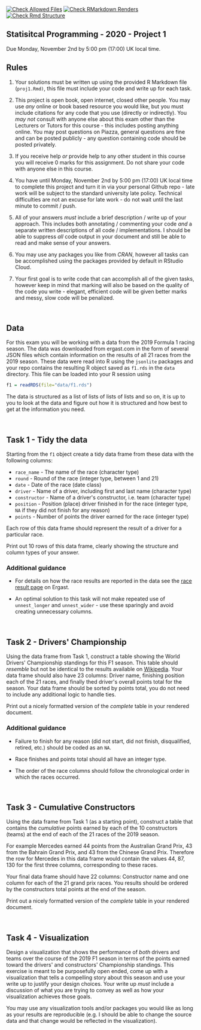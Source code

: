 [![Check Allowed Files](https://github.com/statprog-s1-2020/proj1_megrichards/workflows/Check%20Allowed%20Files/badge.svg)](https://github.com/statprog-s1-2020/proj1_megrichards/actions?query=workflow:%22Check%20Allowed%20Files%22) [![Check RMarkdown Renders](https://github.com/statprog-s1-2020/proj1_megrichards/workflows/Check%20RMarkdown%20Renders/badge.svg)](https://github.com/statprog-s1-2020/proj1_megrichards/actions?query=workflow:%22Check%20RMarkdown%20Renders%22) [![Check Rmd Structure](https://github.com/statprog-s1-2020/proj1_megrichards/workflows/Check%20Rmd%20Structure/badge.svg)](https://github.com/statprog-s1-2020/proj1_megrichards/actions?query=workflow:%22Check%20Rmd%20Structure%22)


Statisitcal Programming - 2020 - Project 1
-----------

Due Monday, November 2nd by 5:00 pm (17:00) UK local time.

## Rules

1. Your solutions must be written up using the provided R Markdown file (`proj1.Rmd)`, this file must include your code and write up for each task.

2. This project is open book, open internet, closed other people. You may use *any* online or book based resource you would like, but you must include citations for any code that you use (directly or indirectly). You *may not* consult with anyone else about this exam other than the Lecturers or Tutors for this course - this includes posting anything online. You may post questions on Piazza, general questions are fine and can be posted publicly - any question containing code should be posted privately.

3. If you receive help *or* provide help to any other student in this course you will receive 0 marks for this assignment. Do not share your code with anyone else in this course.

4. You have until Monday, November 2nd by 5:00 pm (17:00) UK local time to complete this project and turn it in via your personal Github repo - late work will be subject to the standard university late policy. Technical difficulties are not an excuse for late work - do not wait until the last minute to commit / push.

5. All of your answers *must* include a brief description / write up of your approach. This includes both annotating / commenting your code *and* a separate written descriptions of all code / implementations. I should be able to suppress *all* code output in your document and still be able to read and make sense of your answers.

6. You may use any packages you like from *CRAN*, however all tasks can be accomplished using the packages provided by default in RStudio Cloud.

7. Your first goal is to write code that can accomplish all of the given tasks,  however keep in mind that marking will also be based on the quality of the code you write - elegant, efficient code will be given better marks and messy, slow code will be penalized.

<br />

## Data

For this exam you will be working with a data from the 2019 Formula 1 racing season. The data was downloaded from ergast.com in the form of several JSON files which contain information on the results of all 21 races from the 2019 season. These data were read into R using the `jsonlite` packages and your repo contains the resulting R object saved as `f1.rds` in the `data` directory. This file can be loaded into your R session using
```r
f1 = readRDS(file="data/f1.rds")
```

The data is structured as a list of lists of lists of lists and so on, it is up to you to look at the data and figure out how it is structured and how best to get at the information you need.

<br />

## Task 1 - Tidy the data

Starting from the `f1` object create a tidy data frame from these data with the following columns:

* `race_name` - The name of the race (character type)
* `round` - Round of the race (integer type, between 1 and 21)
* `date` - Date of the race (date class)
* `driver` - Name of a driver, including first and last name (character type)
* `constructor` - Name of a driver's constructor, i.e. team (character type)
* `position` - Position (place) driver finished in for the race (integer type, `NA` if they did not finish for any reason)
* `points` - Number of points the driver earned for the race (integer type)

Each row of this data frame should represent the result of a driver for a particular race.

Print out 10 rows of this data frame, clearly showing the structure and column types of your answer.

### Additional guidance

* For details on how the race results are reported in the data see the [race result page](https://ergast.com/mrd/methods/results/) on Ergast.

* An optimal solution to this task will not make repeated use of `unnest_longer` and `unnest_wider` - use these sparingly and avoid creating unnecessary columns.



<br/>


## Task 2 - Drivers' Championship

Using the data frame from Task 1, construct a table showing the World Drivers' Championship standings for this F1 season. This table should *resemble* but not be identical to the results available on [Wikipedia](https://en.wikipedia.org/wiki/2019_Formula_One_World_Championship#World_Drivers'_Championship_standings). Your data frame should also have 23 columns: Driver name, finishing position each of the 21 races, and finally thed driver's overall points total for the season. Your data frame should be sorted by points total, you do not need to include any additional logic to handle ties. 

Print out a nicely formatted version of the *complete* table in your rendered document. 


### Additional guidance

* Failure to finish for any reason (did not start, did not finish, disqualified, retired, etc.) should be coded as an `NA`.

* Race finishes and points total should all have an integer type.

* The order of the race columns should follow the chronological order in which the races occurred.

<br />

## Task 3 - Cumulative Constructors

Using the data frame from Task 1 (as a starting point), construct a table that contains the *cumulative* points earned by each of the 10 constructors (teams) at the end of each of the 21 races of the 2019 season. 

For example Mercedes earned 44 points from the Australian Grand Prix, 43 from the Bahrain Grand Prix, and 43 from the Chinese Grand Prix. Therefore the row for Mercedes in this data frame would contain the values 44, 87, 130 for the first three columns, corresponding to these races. 

Your final data frame should have 22 columns: Constructor name and one column for each of the 21 grand prix races. You results should be ordered by the constructors total points at the end of the season.

Print out a nicely formatted version of the *complete* table in your rendered document.

<br />

## Task 4 - Visualization

Design a visualization that shows the performance of *both* drivers and teams over the course of the 2019 F1 season in terms of the points earned toward the drivers' and constructors' Championship standings. This exercise is meant to be purposefully open ended, come up with a visualization that tells a compelling story about this season and use your write up to justify your design choices. Your write up *must* include a discussion of what you are trying to convey as well as how your visualization achieves those goals.

You may use any visualization tools and/or packages you would like as long as your results are reproducible (e.g. I should be able to change the source data and that change would be reflected in the visualization).


